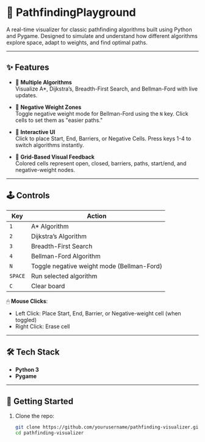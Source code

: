 # 🧭 PathfindingPlayground

A real-time visualizer for classic pathfinding algorithms built using Python and Pygame. Designed to simulate and understand how different algorithms explore space, adapt to weights, and find optimal paths.

---

## ✨ Features

- 🔄 **Multiple Algorithms**  
  Visualize A*, Dijkstra’s, Breadth-First Search, and Bellman-Ford with live updates.

- 🔁 **Negative Weight Zones**  
  Toggle negative weight mode for Bellman-Ford using the `N` key. Click cells to set them as "easier paths."

- 🧠 **Interactive UI**  
  Click to place Start, End, Barriers, or Negative Cells. Press keys 1-4 to switch algorithms instantly.

- 🧱 **Grid-Based Visual Feedback**  
  Colored cells represent open, closed, barriers, paths, start/end, and negative-weight nodes.

---

## 🕹️ Controls

| Key | Action |
|-----|--------|
| `1` | A* Algorithm |
| `2` | Dijkstra’s Algorithm |
| `3` | Breadth-First Search |
| `4` | Bellman-Ford Algorithm |
| `N` | Toggle negative weight mode (Bellman-Ford) |
| `SPACE` | Run selected algorithm |
| `C` | Clear board |

🖱 **Mouse Clicks**:
- Left Click: Place Start, End, Barrier, or Negative-weight cell (when toggled)
- Right Click: Erase cell

---

## 🛠️ Tech Stack

- **Python 3**
- **Pygame**

---

## 🚀 Getting Started

1. Clone the repo:
   ```bash
   git clone https://github.com/yourusername/pathfinding-visualizer.git
   cd pathfinding-visualizer
